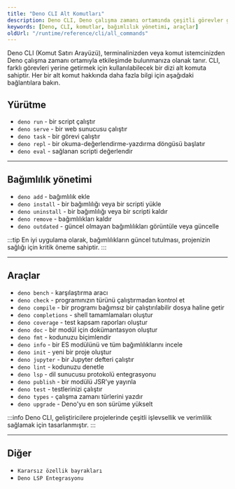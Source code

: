 ```yaml
---
title: "Deno CLI Alt Komutları"
description: Deno CLI, Deno çalışma zamanı ortamında çeşitli görevler gerçekleştirmek için bir dizi alt komut sunar. Bu belgede, temel alt komutlar, bağımlılık yönetimi ve araçlar hakkında bilgi bulacaksınız.
keywords: [Deno, CLI, komutlar, bağımlılık yönetimi, araçlar]
oldUrl: "/runtime/reference/cli/all_commands"
---
```


Deno CLI (Komut Satırı Arayüzü), terminalinizden veya komut istemcinizden Deno çalışma zamanı ortamıyla etkileşimde bulunmanıza olanak tanır. CLI, farklı görevleri yerine getirmek için kullanılabilecek bir dizi alt komuta sahiptir. Her bir alt komut hakkında daha fazla bilgi için aşağıdaki bağlantılara bakın.

## Yürütme

- `deno run` - bir script çalıştır
- `deno serve` - bir web sunucusu çalıştır
- `deno task` - bir görevi çalıştır
- `deno repl` - bir okuma-değerlendirme-yazdırma döngüsü başlatır
- `deno eval` - sağlanan scripti değerlendir

---

## Bağımlılık yönetimi

- `deno add` - bağımlılık ekle
- `deno install` - bir bağımlılığı veya bir scripti yükle
- `deno uninstall` - bir bağımlılığı veya bir scripti kaldır
- `deno remove` - bağımlılıkları kaldır
- `deno outdated` - güncel olmayan bağımlılıkları görüntüle veya güncelle

:::tip
En iyi uygulama olarak, bağımlılıkların güncel tutulması, projenizin sağlığı için kritik öneme sahiptir.
:::

---

## Araçlar

- `deno bench` - karşılaştırma aracı
- `deno check` - programınızın türünü çalıştırmadan kontrol et
- `deno compile` - bir programı bağımsız bir çalıştırılabilir dosya haline getir
- `deno completions` - shell tamamlamaları oluştur
- `deno coverage` - test kapsam raporları oluştur
- `deno doc` - bir modül için dokümantasyon oluştur
- `deno fmt` - kodunuzu biçimlendir
- `deno info` - bir ES modülünü ve tüm bağımlılıklarını incele
- `deno init` - yeni bir proje oluştur
- `deno jupyter` - bir Jupyter defteri çalıştır
- `deno lint` - kodunuzu denetle
- `deno lsp` - dil sunucusu protokolü entegrasyonu
- `deno publish` - bir modülü JSR'ye yayınla
- `deno test` - testlerinizi çalıştır
- `deno types` - çalışma zamanı türlerini yazdır
- `deno upgrade` - Deno'yu en son sürüme yükselt

:::info
Deno CLI, geliştiricilere projelerinde çeşitli işlevsellik ve verimlilik sağlamak için tasarlanmıştır.
:::

---

## Diğer

- `Kararsız özellik bayrakları`
- `Deno LSP Entegrasyonu`